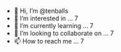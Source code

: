 - 👋 Hi, I’m @tenballs
- 👀 I’m interested in ... 7
- 🌱 I’m currently learning ... 7
- 💞️ I’m looking to collaborate on ... 7
- 📫 How to reach me ... 7

<!---
tenballs/tenballs is a ✨ special ✨ repository because its `README.md` (this file) appears on your GitHub profile.
You can click the Preview link to take a look at your changes.
--->
